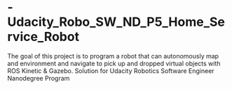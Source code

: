 # -Udacity_Robo_SW_ND_P5_Home_Service_Robot
The goal of this project is to program a robot that can autonomously map and environment and navigate to pick up and dropped virtual objects with ROS Kinetic &amp; Gazebo. Solution for Udacity Robotics Software Engineer Nanodegree Program
